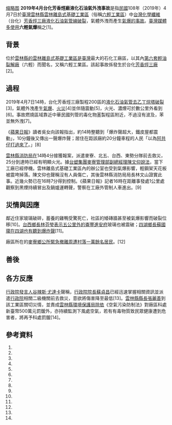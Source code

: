 [缩略图](https://zh.wikipedia.org/wiki/File:台塑六輕工業區_FPG's_naphtha_cracker_\(14868373428\).jpg "fig:缩略图") **2019年4月台化芳香烴廠液化石油氣外洩事故**是指[民國](../Page/民國紀年.md "wikilink")108年（2019年）4月7日於[臺灣](../Page/臺灣.md "wikilink")[雲林縣](https://zh.wikipedia.org/wiki/雲林縣 "wikilink")[雲林離島式基礎工業區](https://zh.wikipedia.org/wiki/雲林離島式基礎工業區 "wikilink")（俗稱[六輕工業區](../Page/第六套輕油裂解廠.md "wikilink")）中[台灣化學纖維](https://zh.wikipedia.org/wiki/台灣化學纖維 "wikilink")（台化）[芳香烴三廠](https://zh.wikipedia.org/wiki/芳香烴 "wikilink")[液化石油氣管線破裂](https://zh.wikipedia.org/wiki/液化石油氣 "wikilink")，氣體外洩而產生[氣爆的事故](https://zh.wikipedia.org/wiki/氣爆 "wikilink")。[臺灣媒體多使用](https://zh.wikipedia.org/wiki/臺灣媒體 "wikilink")**六輕氣爆**稱之\[1\]。

## 背景

位於[雲林縣的](https://zh.wikipedia.org/wiki/雲林縣 "wikilink")[雲林離島式基礎工業區是](https://zh.wikipedia.org/wiki/雲林離島式基礎工業區 "wikilink")[臺灣](../Page/臺灣.md "wikilink")最大的石化工廠區，以其內[第六套輕油裂解廠](../Page/第六套輕油裂解廠.md "wikilink")（六輕）而聞名，又稱六輕工業區。該起事故係發生於台化[芳香烴三廠](https://zh.wikipedia.org/wiki/芳香烴 "wikilink")\[2\]。

## 過程

2019年4月7日14時，台化芳香烴三廠製程200區的[液化石油氣管去乙丁烷塔破裂](https://zh.wikipedia.org/wiki/液化石油氣 "wikilink")\[3\]，氣體外洩產生[氣爆](https://zh.wikipedia.org/wiki/氣爆 "wikilink")、[火災](../Page/火災.md "wikilink")\[4\]並伴隨震動\[5\]，火光、濃煙可於數公里外看到\[6\]。事故燃燒區域靠近中華民國列管的毒化物[苯](../Page/苯.md "wikilink")製程區附近，不過沒有波及，苯並無外洩\[7\]。

《[蘋果日報](https://zh.wikipedia.org/wiki/臺灣蘋果日報 "wikilink")》讀者吳女向該報指出，約14時整聽到「爆炸聲超大，鐵皮屋都震動」，10分鐘後又傳出一聲爆炸聲；居住在距該廠約20分鐘車程的人民「以為[阿共仔打過來了](https://zh.wikipedia.org/wiki/中國人民解放軍 "wikilink")。」\[8\]

[雲林縣消防局在](https://zh.wikipedia.org/wiki/雲林縣消防局 "wikilink")14時4分接獲報案，派遣麥寮、北五、台西、東勢分隊前去救災，25分到達時已經有明顯火光。據[台塑集團麥寮管理部副總經理陳文仰說法](https://zh.wikipedia.org/wiki/台塑集團 "wikilink")，當下工廠已經停機。雲林離島式基礎工業區內的辦公室也受到氣爆影響，輕鋼架天花板被震垮掉落。陳文仰也聲稱沒有人員傷亡，其後雲林縣消防局局長林文山證實此事。近幾火勢已在16時7分得到控制。《蘋果日報》記者16時在距離事發處1公里處觀察到黑煙持續冒出及鍋爐運轉聲，警察在工廠外管制人車進出。\[9\]

## 災情與因應

鄰近住家玻璃破碎，蓄養的雞鴨受驚死亡，社區的矮磚牆甚至被氣爆影響而破裂位移\[10\]。[台西鄉長林芬瑩表示五公里外的](https://zh.wikipedia.org/wiki/台西鄉 "wikilink")[崙豐進安府](../Page/崙豐進安府.md "wikilink")玻璃也被震破；[四湖鄉長蘇國瓏在四湖也有聽到爆炸聲](https://zh.wikipedia.org/wiki/四湖鄉 "wikilink")\[11\]。

廠區所在的[麥寮鄉公所緊急撤離周遭村落一萬餘名居民](https://zh.wikipedia.org/wiki/麥寮鄉 "wikilink")。\[12\]

## 善後

## 各方反應

[行政院發言人](https://zh.wikipedia.org/wiki/行政院發言人 "wikilink")[谷辣斯·尤達卡](../Page/谷辣斯·尤達卡.md "wikilink")聲稱，[行政院院長](../Page/行政院院長.md "wikilink")[蘇貞昌](../Page/蘇貞昌.md "wikilink")已經迅速掌握相關資訊並派遣[行政院](../Page/行政院.md "wikilink")相關二級機關前去救災，意欲將傷害降至最低\[13\]。[雲林縣縣長](https://zh.wikipedia.org/wiki/雲林縣縣長 "wikilink")[張麗善](../Page/張麗善.md "wikilink")到該工業區關切災情，並責成[雲林縣環境保護局除依](https://zh.wikipedia.org/wiki/雲林縣環境保護局 "wikilink")《空氣污染防制法》對廠區科處新臺幣500萬元罰鍰外，亦持續監測下風處空氣，若有有毒物質致民眾健康遭到危害者，將再予科處罰鍰\[14\]。

## 參考資料

1.
2.

3.
4.

5.

6.
7.
8.
9.
10.

11.

12.
13.
14.